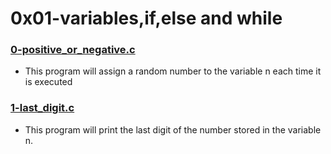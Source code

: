 # 0x01-variables,if,else and while
### [0-positive_or_negative.c](https://github.com/kadelcode/alx-low_level_programming/blob/master/0x01-variables_if_else_while/0-positive_or_negative.c)
  - This program will assign a random number to the variable n each time it is executed
 
### [1-last_digit.c](https://github.com/kadelcode/alx-low_level_programming/blob/master/0x01-variables_if_else_while/1-last_digit.c)
  - This program will print the last digit of the number stored in the variable n.
  
### []()
